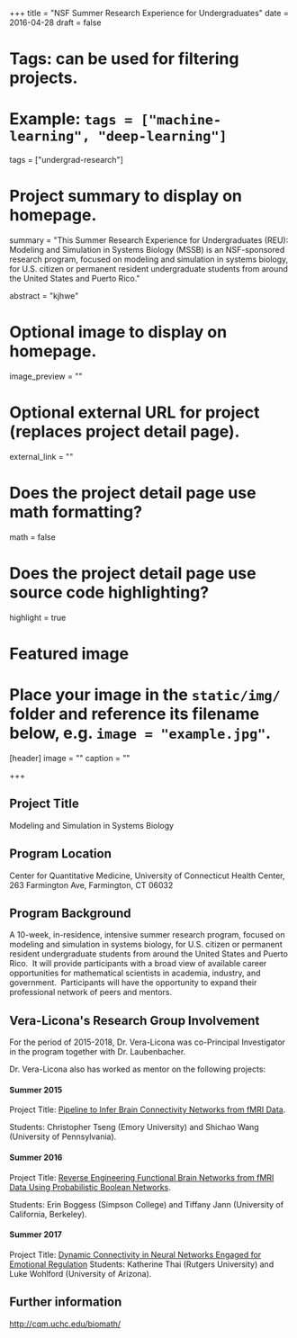 +++
title = "NSF Summer Research Experience for Undergraduates"
date = 2016-04-28
draft = false

# Tags: can be used for filtering projects.
# Example: `tags = ["machine-learning", "deep-learning"]`
tags = ["undergrad-research"]

# Project summary to display on homepage.
summary = "This Summer Research Experience for Undergraduates (REU):  Modeling and Simulation in Systems Biology (MSSB) is an NSF-sponsored research program, focused on modeling and simulation in systems biology, for U.S. citizen or permanent resident undergraduate students from around the United States and Puerto Rico."

abstract = "kjhwe"

# Optional image to display on homepage.
image_preview = ""

# Optional external URL for project (replaces project detail page).
external_link = ""

# Does the project detail page use math formatting?
math = false

# Does the project detail page use source code highlighting?
highlight = true

# Featured image
# Place your image in the `static/img/` folder and reference its filename below, e.g. `image = "example.jpg"`.
[header]
image = ""
caption = ""

+++


## Project Title
Modeling and Simulation in Systems Biology

## Program Location 
Center for Quantitative Medicine, University of Connecticut Health Center, 263 Farmington Ave, Farmington, CT 06032

## Program Background 
A 10-week, in-residence, intensive summer research program, focused on modeling and simulation in systems biology, for U.S. citizen or permanent resident undergraduate students from around the United States and Puerto Rico.  It will provide participants with a broad view of available career opportunities for mathematical scientists in academia, industry, and government.  Participants will have the opportunity to expand their professional network of peers and mentors.

## Vera-Licona's Research Group Involvement
For the period of 2015-2018, Dr. Vera-Licona was co-Principal Investigator in the program together with Dr. Laubenbacher.

Dr. Vera-Licona also has worked as mentor on the following projects:

#### Summer 2015 
Project Title: [Pipeline to Infer Brain Connectivity Networks from fMRI Data](https://health.uconn.edu/quantitative-medicine/wp-content/uploads/sites/117/2015/11/Poster_Updated.pdf). 

Students: Christopher Tseng (Emory University) and Shichao Wang (University of Pennsylvania).

#### Summer 2016 
Project Title: [Reverse Engineering Functional Brain Networks from fMRI Data Using Probabilistic Boolean Networks](https://health.uconn.edu/quantitative-medicine/wp-content/uploads/sites/117/2015/11/Poster2016-EBoggess-TJann.pdf).

Students: Erin Boggess (Simpson College) and Tiffany Jann (University of California, Berkeley).

#### Summer 2017 
Project Title: [Dynamic Connectivity in Neural Networks Engaged for Emotional Regulation](https://health.uconn.edu/quantitative-medicine/wp-content/uploads/sites/117/2017/10/KatherineT_Luke_Final-Poster.pdf) 
Students: Katherine Thai (Rutgers University) and Luke Wohlford (University of Arizona).


## Further information 
http://cqm.uchc.edu/biomath/